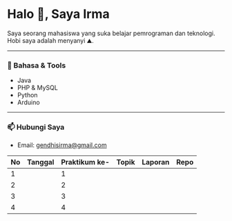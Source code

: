 # Halo 👋, Saya Irma

Saya seorang mahasiswa yang suka belajar pemrograman dan teknologi.  
Hobi saya adalah menyanyi ⛰️.

---

### 🔧 Bahasa & Tools
- Java  
- PHP & MySQL  
- Python  
- Arduino  

---

### 📫 Hubungi Saya
- Email: gendhisirma@gmail.com

|  No | Tanggal   | Praktikum ke-    | Topik   | Laporan   | Repo  |
| ------------ | ------------ | ------------ | ------------ | ------------ | ------------ |
| 1 |   | 1  |   |   |   |
| 2 |   | 2  |   |   |   |
| 3 |   | 3  |   |   |   |
| 4 |   | 4  |   |   |   |
